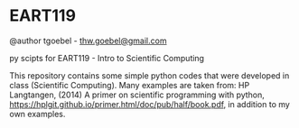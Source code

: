 # EART119
@author tgoebel - thw.goebel@gmail.com

py scipts for EART119 - Intro to Scientific Computing

This repository contains some simple python codes that were developed in class (Scientific Computing).
Many examples are taken from:  HP Langtangen, (2014) A primer on scientific programming with python, 
https://hplgit.github.io/primer.html/doc/pub/half/book.pdf, in addition to my own examples.
